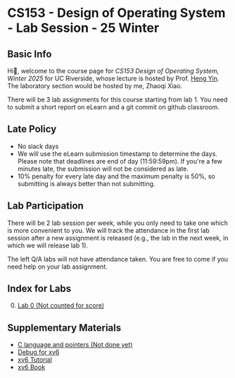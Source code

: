 # CS153 - Design of Operating System - Lab Session - 25 Winter

## Basic Info

Hi👋, welcome to the course page for *CS153 Design of Operating System, Winter 2025* for UC Riverside, whose lecture is hosted by Prof. [Heng Yin](https://www.cs.ucr.edu/~heng/). The laboratory section would be hosted by me, Zhaoqi Xiao. 

There will be 3 lab assignments for this course starting from lab 1. You need to submit a short report on eLearn and a git commit on github classroom. 

## Late Policy

* No slack days
* We will use the eLearn submission timestamp to determine the days. Please note that deadlines are end of day (11:59:59pm). If you're a few minutes late, the submission will not be considered as late.
* 10% penalty for every late day and the maximum penalty is 50%, so submitting is always better than not submitting.

## Lab Participation

There will be 2 lab session per week, while you only need to take one which is more convenient to you. We will track the attendance in the first lab session after a new assignment is released (e.g., the lab in the next week, in which we will release lab 1). 

The left Q/A labs will not have attendance taken. You are free to come if you need help on your lab assignment. 

## Index for Labs

0. [Lab 0 (Not counted for score)](./lab-instructions/lab0.md)

## Supplementary Materials

* [C language and pointers (Not done yet)](./lab-instructions/c-pointers.md)
* [Debug for xv6](https://gdjs2.cn/UCR-CS202-24Fall/lab-tutorials/debug/)
* [xv6 Tutorial](https://pdos.csail.mit.edu/6.828/2024/)
* [xv6 Book](https://pdos.csail.mit.edu/6.828/2024/xv6/book-riscv-rev4.pdf)